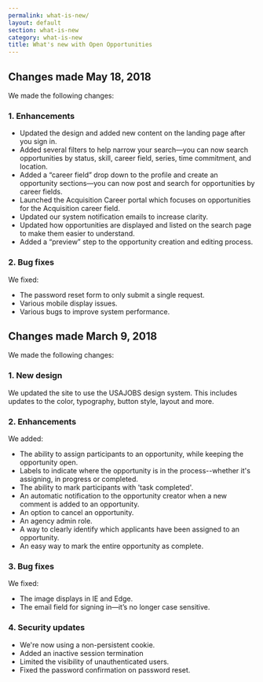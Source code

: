 ```yaml
---
permalink: what-is-new/
layout: default
section: what-is-new
category: what-is-new
title: What's new with Open Opportunities
---
```


## Changes made May 18, 2018
We made the following changes:

### 1. Enhancements

* Updated the design and added new content on the landing page after you sign in.
* Added several filters to help narrow your search—you can now search opportunities by status, skill, career field, series, time commitment, and location.
* Added a “career field” drop down to the profile and create an opportunity sections—you can now post and search for opportunities by career fields.
* Launched the Acquisition Career portal which focuses on opportunities for the Acquisition career field.
* Updated our system notification emails to increase clarity.
* Updated how opportunities are displayed and listed on the search page to make them easier to understand.
* Added a “preview” step to the opportunity creation and editing process. 

### 2. Bug fixes
We fixed:
* The password reset form to only submit a single request.
* Various mobile display issues.
* Various bugs to improve system performance.

## Changes made March 9, 2018
We made the following changes:

### 1.	New design
We updated the site to use the USAJOBS design system. This includes updates to the color, typography, button style, layout and more.

### 2.	Enhancements
We added:

* The ability to assign participants to an opportunity, while keeping the opportunity open.
* Labels to indicate where the opportunity is in the process--whether it's assigning, in progress or completed.
* The ability to mark participants with 'task completed'.
* An automatic notification to the opportunity creator when a new comment is added to an opportunity.
* An option to cancel an opportunity.
* An agency admin role.
* A way to clearly identify which applicants have been assigned to an opportunity.
* An easy way to mark the entire opportunity as complete.

### 3.	Bug fixes
We fixed:

* The image displays in IE and Edge.
* The email field for signing in—it’s no longer case sensitive.

### 4.	Security updates

*	We're now using a non-persistent cookie.
*	Added an inactive session termination
* Limited the visibility of unauthenticated users.
* Fixed the password confirmation on password reset.
